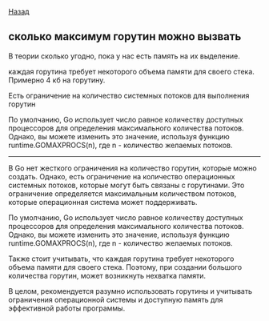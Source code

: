 [Назад](/L1/L1_.md) 

## сколько максимум горутин можно вызвать

В теории сколько угодно, пока у нас есть память на их выделение.

каждая горутина требует некоторого объема памяти для своего стека. Примерно 4 кб на горутину.

Есть ограничение на количество системных потоков для выполнения горутин

По умолчанию, Go использует число равное количеству доступных процессоров для определения максимального количества потоков. Однако, вы можете изменить это значение, используя функцию runtime.GOMAXPROCS(n), где n - количество желаемых потоков.

----------------------------------------------------
В Go нет жесткого ограничения на количество горутин, которые можно создать. Однако, есть ограничение на количество операционных системных потоков, которые могут быть связаны с горутинами. Это ограничение определяется максимальным количеством потоков, которые операционная система может поддерживать.

По умолчанию, Go использует число равное количеству доступных процессоров для определения максимального количества потоков. Однако, вы можете изменить это значение, используя функцию runtime.GOMAXPROCS(n), где n - количество желаемых потоков.

Также стоит учитывать, что каждая горутина требует некоторого объема памяти для своего стека. Поэтому, при создании большого количества горутин, может возникнуть нехватка памяти.

В целом, рекомендуется разумно использовать горутины и учитывать ограничения операционной системы и доступную память для эффективной работы программы.
